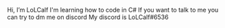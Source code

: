 Hi, I’m LoLCalf
I'm learning how to code in C#
If you want to talk to me you can try to dm me on discord
My discord is LoLCalf#6536
